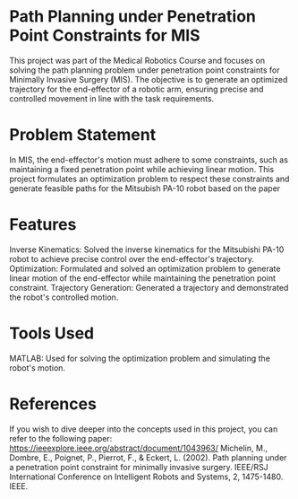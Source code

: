 # Path Planning under Penetration Point Constraints for MIS
This project was part of the Medical Robotics Course and focuses on solving the path planning problem under penetration point constraints for Minimally Invasive Surgery (MIS). The objective is to generate an optimized trajectory for the end-effector of a robotic arm, ensuring precise and controlled movement in line with the task requirements.

# Problem Statement
In MIS, the end-effector's motion must adhere to some constraints, such as maintaining a fixed penetration point while achieving linear motion.
This project formulates an optimization problem to respect these constraints and generate feasible paths for the Mitsubish PA-10 robot based on the paper


# Features
Inverse Kinematics: Solved the inverse kinematics for the Mitsubishi PA-10 robot to achieve precise control over the end-effector's trajectory.
Optimization: Formulated and solved an optimization problem to generate linear motion of the end-effector while maintaining the penetration point constraint.
Trajectory Generation: Generated a trajectory and demonstrated the robot's controlled motion.
# Tools Used
MATLAB: Used for solving the optimization problem and simulating the robot's motion.

# References
If you wish to dive deeper into the concepts used in this project, you can refer to the following paper:
https://ieeexplore.ieee.org/abstract/document/1043963/
Michelin, M., Dombre, E., Poignet, P., Pierrot, F., & Eckert, L. (2002). Path planning under a penetration point constraint for minimally invasive surgery. IEEE/RSJ International Conference on Intelligent Robots and Systems, 2, 1475-1480. IEEE.
